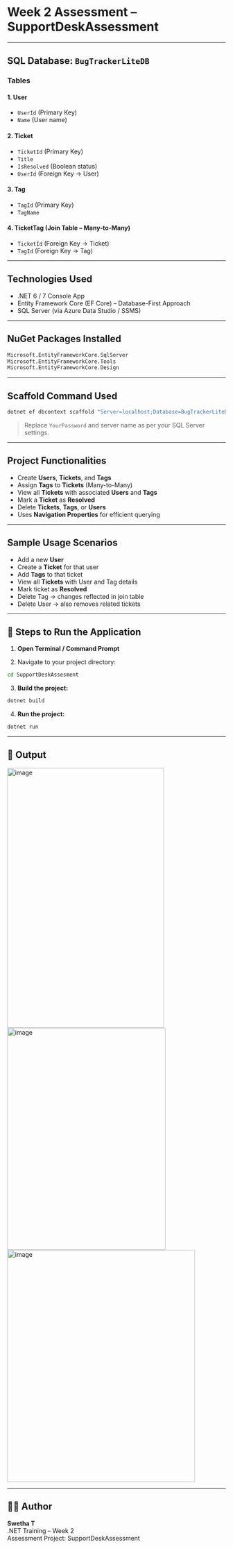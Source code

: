 #  Week 2 Assessment – SupportDeskAssessment

---

##  SQL Database: `BugTrackerLiteDB`

### Tables

#### 1. **User**
- `UserId` (Primary Key)
- `Name` (User name)

#### 2. **Ticket**
- `TicketId` (Primary Key)
- `Title`
- `IsResolved` (Boolean status)
- `UserId` (Foreign Key → User)

#### 3. **Tag**
- `TagId` (Primary Key)
- `TagName`

#### 4. **TicketTag** (Join Table – Many-to-Many)
- `TicketId` (Foreign Key → Ticket)
- `TagId` (Foreign Key → Tag)

---

## Technologies Used

- .NET 6 / 7 Console App  
-  Entity Framework Core (EF Core) – Database-First Approach  
-  SQL Server (via Azure Data Studio / SSMS)

---

## NuGet Packages Installed

```bash
Microsoft.EntityFrameworkCore.SqlServer  
Microsoft.EntityFrameworkCore.Tools  
Microsoft.EntityFrameworkCore.Design
```

---

## Scaffold Command Used

```bash
dotnet ef dbcontext scaffold "Server=localhost;Database=BugTrackerLiteDB;User Id=sa;Password=YourPassword;TrustServerCertificate=True;" Microsoft.EntityFrameworkCore.SqlServer -o Models -f
```

> Replace `YourPassword` and server name as per your SQL Server settings.

---

## Project Functionalities

* Create **Users**, **Tickets**, and **Tags**
* Assign **Tags** to **Tickets** (Many-to-Many)
* View all **Tickets** with associated **Users** and **Tags**
* Mark a **Ticket** as **Resolved**
* Delete **Tickets**, **Tags**, or **Users**
* Uses **Navigation Properties** for efficient querying

---

## Sample Usage Scenarios

* Add a new **User**
* Create a **Ticket** for that user
* Add **Tags** to that ticket
* View all **Tickets** with User and Tag details
* Mark ticket as **Resolved**
* Delete Tag → changes reflected in join table
* Delete User → also removes related tickets

---

## 🚀 Steps to Run the Application

1. **Open Terminal / Command Prompt**

2. Navigate to your project directory:

```bash
cd SupportDeskAssesment
```

3. **Build the project:**

```bash
dotnet build
```

4. **Run the project:**

```bash
dotnet run
```

---

## 📸 Output

<img width="361" height="599" alt="image" src="https://github.com/user-attachments/assets/e5b1a79c-59ff-40ec-ba59-d4b4a4eca7f2" />
<img width="365" height="512" alt="image" src="https://github.com/user-attachments/assets/b10081a3-1b29-4cba-93c3-cd2293be4e39" />
<img width="433" height="535" alt="image" src="https://github.com/user-attachments/assets/b7814c19-3648-426e-aa45-1c19b49b0f9c" />

---

## 👩‍💻 Author

**Swetha T**  
.NET Training – Week 2  
Assessment Project: SupportDeskAssessment
